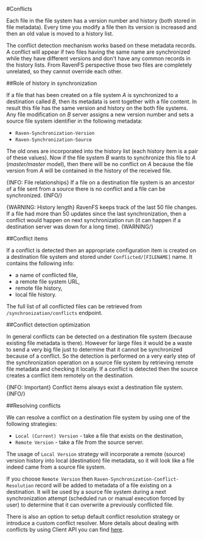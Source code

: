 ﻿#Conflicts

Each file in the file system has a version number and history (both stored in file metadata). Every time you modify a file then its version is increased and 
then an old value is moved to a history list. 

The conflict detection mechanism works based on these metadata records. A conflict will appear if two files having the same name are synchronized while they have different versions 
and don't have any common records in the history lists. From RavenFS perspective those two files are completely unrelated, so they cannot override each other.


##Role of history in synchronization

If a file that has been created on a file system *A* is synchronized to a destination called *B*, then its metadata is sent together with a file content.
In result this file has the same version and history on the both file systems. Any file modification on *B* server assigns a new version number and sets a source file system identifier
in the following metadata:

* `Raven-Synchronization-Version`
* `Raven-Synchronization-Source`

The old ones are incorporated into the history list (each history item is a pair of these values). Now if the file system *B* wants to synchronize
this file to *A* (*master/master* model), then there will be no conflict on *A* because the file version from *A* will be contained in the history 
of the received file.

{INFO: File relationships}
If a file on a destination file system is an ancestor of a file sent from a source there is no conflict and a file can be synchronized.
{INFO/}

{WARNING: History length}
RavenFS keeps track of the last 50 file changes. If a file had more than 50 updates since the last synchronization, then a conflict would happen on next
synchronization run (it can happen if a destination server was down for a long time).
{WARNING/}

##Conflict items

If a conflict is detected then an appropriate configuration item is created on a destination file system and stored under `Conflicted/[FILENAME]` name.
It contains the following info:

* a name of conflicted file,
* a remote file system URL,
* remote file history,
* local file history.

The full list of all conflicted files can be retrieved from `/synchronization/conflicts` endpoint.

##Conflict detection optimization

In general conflicts can be detected on a destination file system (because existing file metadata is there). However for large files it would be a waste to send
a very big file just to determine that it cannot be synchronized because of a conflict. So the detection is performed on a very early step of the synchronization
operation on a source file system by retrieving remote file metadata and checking it locally. If a conflict is detected then the source creates a conflict item
remotely on the destination.

{INFO: Important}
Conflict items always exist a destination file system.
{INFO/}

##Resolving conflicts

We can resolve a conflict on a destination file system by using one of the following strategies:

* `Local (Current) Version` - take a file that exists on the destination,
* `Remote Version` - take a file from the source server.

The usage of `Local Version` strategy will incorporate a remote (source) version history into local (destination) file metadata, so it will look like a file indeed came from a source file system.

If you choose `Remote Version` then `Raven-Synchronization-Conflict-Resolution` record will be added to metadata of a file existing on a destination.
It will be used by a source file system during a next synchronization attempt (scheduled run or manual execution forced by user) to determine that it can overwrite
a previously conflicted file.

There is also an option to setup default conflict resolution strategy or introduce a custom conflict resolver. More details about dealing with conflicts
by using Client API you can find [here](TODOarek).


